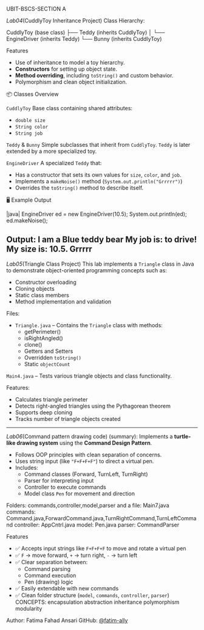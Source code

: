 UBIT-BSCS-SECTION A

*Lab04*(CuddlyToy Inheritance Project)
Class Hierarchy:

CuddlyToy (base class)
├── Teddy (inherits CuddlyToy)
│ └── EngineDriver (inherits Teddy)
└── Bunny (inherits CuddlyToy)

Features

- Use of inheritance to model a toy hierarchy.
- **Constructors** for setting up object state.
- **Method overriding**, including `toString()` and custom behavior.
- Polymorphism and clean object initialization.

📦 Classes Overview

`CuddlyToy`
Base class containing shared attributes:
- `double size`
- `String color`
- `String job`

`Teddy` & `Bunny`
Simple subclasses that inherit from `CuddlyToy`. `Teddy` is later extended by a more specialized toy.

`EngineDriver`
A specialized `Teddy` that:
- Has a constructor that sets its own values for `size`, `color`, and `job`.
- Implements a `makeNoise()` method (`System.out.println("Grrrrr")`)
- Overrides the `toString()` method to describe itself.

🖥️ Example Output

|java|
EngineDriver ed = new EngineDriver(10.5);
System.out.println(ed);
ed.makeNoise();

Output:
I am a Blue teddy bear
My job is: to drive!
My size is: 10.5.
Grrrrr
------------------------------------------------------------------------------------------------------------------------------------

*Lab05*(Triangle Class Project)
This lab implements a `Triangle` class in Java to demonstrate object-oriented programming concepts such as:

- Constructor overloading
- Cloning objects
- Static class members
- Method implementation and validation

Files:

- `Triangle.java` – Contains the `Triangle` class with methods:
  - getPerimeter()
  - isRightAngled()
  - clone()
  - Getters and Setters
  - Overridden `toString()`
  - Static `objectCount`

`Main4.java` – Tests various triangle objects and class functionality.

Features:

- Calculates triangle perimeter
- Detects right-angled triangles using the Pythagorean theorem
- Supports deep cloning
- Tracks number of triangle objects created
------------------------------------------------------------------------------------------------------------------------------------

*Lab06*(Command pattern drawing code)
(summary):
Implements a **turtle-like drawing system** using the **Command Design Pattern**. 
- Follows OOP principles with clean separation of concerns.
- Uses string input (like `"F+F+F+F"`) to direct a virtual pen.
- Includes:
  - Command classes (Forward, TurnLeft, TurnRight)
  - Parser for interpreting input
  - Controller to execute commands
  - Model class `Pen` for movement and direction

Folders: commands,controller,model,parser and a file: Main7.java
commands: Command.java,ForwardCommand.java,TurnRightCommand,TurnLeftCommand
controller: AppCntrl.java
model: Pen.java
parser: CommandParser

Features

- ✅ Accepts input strings like `F+F+F+F` to move and rotate a virtual pen
- ✅ `F` → move forward, `+` → turn right, `-` → turn left
- ✅ Clear separation between:
  - Command parsing
  - Command execution
  - Pen (drawing) logic
- ✅ Easily extendable with new commands
- ✅ Clean folder structure (`model`, `commands`, `controller`, `parser`)
CONCEPTS:
encapsulation
abstraction
inheritance
polymorphism
modularity
  
Author: Fatima Fahad Ansari
GitHub: [@fatim-ally](https://github.com/fatim-ally)

